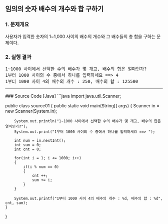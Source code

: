## 임의의 숫자 배수의 개수와 합 구하기

### 1. 문제개요
사용자가 입력한 숫자의 1~1,000 사이의 배수의 개수와 그 배수들의 총 합을 구하는 문제이다.

### 2. 실행 결과
<pre>
1~1000 사이에서 선택한 수의 배수가 몇 개고, 배수의 합은 얼마인가?
1부터 1000 사이의 수 중에서 하나를 입력하세요 ==> 4
1부터 1000 사이 4의 배수의 개수 : 250, 배수의 합 : 125500
</pre>

<hr/>
### Source Code [Java]
```java
import java.util.Scanner;

public class source01
{
	public static void main(String[] args)
	{
		Scanner in = new Scanner(System.in);

		System.out.println("1~1000 사이에서 선택한 수의 배수가 몇 개고, 배수의 합은 얼마인가?");
		System.out.print("1부터 1000 사이의 수 중에서 하나를 입력하세요 ==> ");

		int num = in.nextInt();
		int sum = 0;
		int cnt = 0;

		for(int i = 1; i <= 1000; i++)
		{
			if(i % num == 0)
			{
				cnt ++;
				sum += i;
			}
		}

		System.out.printf("1부터 1000 사이 4의 배수의 개수 : %d, 배수의 합 : %d", cnt, sum);		
	}
}
```

